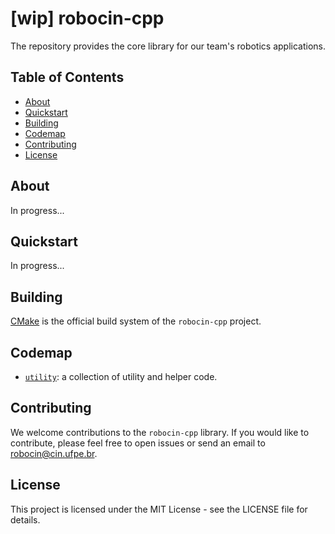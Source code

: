 # [wip] robocin-cpp

The repository provides the core library for our team's robotics applications.

## Table of Contents

- [About](#about)
- [Quickstart](#quickstart)
- [Building](#build)
- [Codemap](#codemap)
- [Contributing](#contributing)
- [License](#license)

<a name="about"></a>

## About

In progress...

<a name="quickstart"></a>

## Quickstart

In progress...

<a name="build"></a>

## Building

[CMake](https://cmake.org/) is the official build system of the `robocin-cpp` project.

<a name="codemap"></a>

## Codemap

- [`utility`](robocin/utility): a collection of utility and helper code.

<a name="contributing"></a>

## Contributing

We welcome contributions to the `robocin-cpp` library. If you would like to contribute, please feel free to open issues
or send an email to [robocin@cin.ufpe.br](mailto:robocin@cin.ufpe.br).

<a name="license"></a>

## License

This project is licensed under the MIT License - see the LICENSE file for details.
